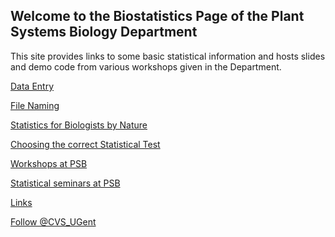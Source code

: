 ## Welcome to the Biostatistics Page of the Plant Systems Biology Department

This site provides links to some basic statistical information and hosts slides and demo code from various workshops given in the Department.

[Data Entry](data_entry.md)

[File Naming](FileNaming.md)

[Statistics for Biologists by Nature](NaturePapers.md)

[Choosing the correct Statistical Test](StatTest.md)

[Workshops at PSB](workshops.md)

[Statistical seminars at PSB](seminars.md)

[Links](links.md)


<a href="https://twitter.com/CVS_UGent?ref_src=twsrc%5Etfw" class="twitter-follow-button" data-show-count="false">Follow @CVS_UGent</a>

